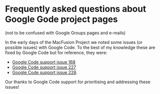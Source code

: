 # Frequently asked questions about Google Gode project pages #
(not to be confused with Google Groups pages and e-mails)

In the early days of the MacFusion Project we noted some issues (or possible issues) with Google Code. To the best of my knowledge these are fixed by Google Code but for reference, they were:

  * [Google Code support issue 168](http://code.google.com/p/support/issues/detail?id=227)
  * [Google Code support issue 227](http://code.google.com/p/support/issues/detail?id=227)
  * [Google Code support issue 228](http://code.google.com/p/support/issues/detail?id=227).

Our thanks to Google Code support for prioritising and addressing these issues!